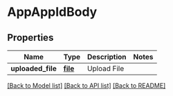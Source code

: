 # AppAppIdBody

## Properties
Name | Type | Description | Notes
------------ | ------------- | ------------- | -------------
**uploaded_file** | [**file**](file.md) | Upload File | 

[[Back to Model list]](../README.md#documentation-for-models) [[Back to API list]](../README.md#documentation-for-api-endpoints) [[Back to README]](../README.md)

